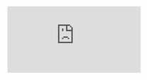 <!-- Change the ## to your pull request number -->
![Coverage Badge](https://img.shields.io/endpoint?url=https://gist.githubusercontent.com/carmnk/5a8b9a18eb4d26236cd6a8e753f3b122/raw/react-techchart__pull_##.json)